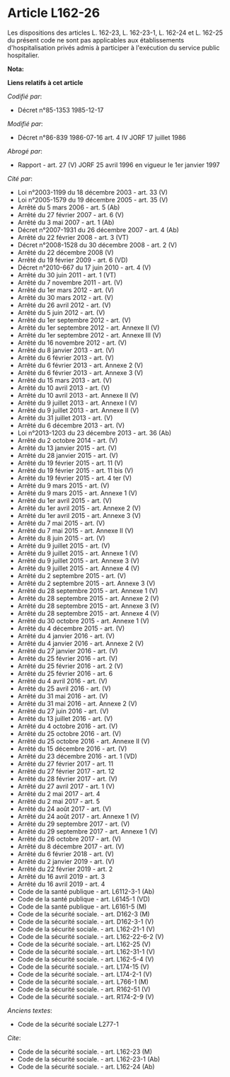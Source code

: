 # Article L162-26

Les dispositions des articles L. 162-23, L. 162-23-1, L. 162-24 et L. 162-25 du présent code ne sont pas applicables aux
établissements d'hospitalisation privés admis à participer à l'exécution du service public hospitalier.

**Nota:**



**Liens relatifs à cet article**

_Codifié par_:

  - Décret n°85-1353 1985-12-17

_Modifié par_:

  - Décret n°86-839 1986-07-16 art. 4 IV JORF 17 juillet 1986

_Abrogé par_:

  - Rapport - art. 27 (V) JORF 25 avril 1996 en vigueur le 1er janvier 1997

_Cité par_:

  - Loi n°2003-1199 du 18 décembre 2003 - art. 33 (V)
  - Loi n°2005-1579 du 19 décembre 2005 - art. 35 (V)
  - Arrêté du 5 mars 2006 - art. 5 (Ab)
  - Arrêté du 27 février 2007 - art. 6 (V)
  - Arrêté du 3 mai 2007 - art. 1 (Ab)
  - Décret n°2007-1931 du 26 décembre 2007 - art. 4 (Ab)
  - Arrêté du 22 février 2008 - art. 3 (VT)
  - Décret n°2008-1528 du 30 décembre 2008 - art. 2 (V)
  - Arrêté du 22 décembre 2008 (V)
  - Arrêté du 19 février 2009 - art. 6 (VD)
  - Décret n°2010-667 du 17 juin 2010 - art. 4 (V)
  - Arrêté du 30 juin 2011 - art. 1 (VT)
  - Arrêté du 7 novembre 2011 - art. (V)
  - Arrêté du 1er mars 2012 - art. (V)
  - Arrêté du 30 mars 2012 - art. (V)
  - Arrêté du 26 avril 2012 - art. (V)
  - Arrêté du 5 juin 2012 - art. (V)
  - Arrêté du 1er septembre 2012 - art. (V)
  - Arrêté du 1er septembre 2012 - art. Annexe II (V)
  - Arrêté du 1er septembre 2012 - art. Annexe III (V)
  - Arrêté du 16 novembre 2012 - art. (V)
  - Arrêté du 8 janvier 2013 - art. (V)
  - Arrêté du 6 février 2013 - art. (V)
  - Arrêté du 6 février 2013 - art. Annexe 2 (V)
  - Arrêté du 6 février 2013 - art. Annexe 3 (V)
  - Arrêté du 15 mars 2013 - art. (V)
  - Arrêté du 10 avril 2013 - art. (V)
  - Arrêté du 10 avril 2013 - art. Annexe II (V)
  - Arrêté du 9 juillet 2013 - art. Annexe I (V)
  - Arrêté du 9 juillet 2013 - art. Annexe II (V)
  - Arrêté du 31 juillet 2013 - art. (V)
  - Arrêté du 6 décembre 2013 - art. (V)
  - Loi n°2013-1203 du 23 décembre 2013 - art. 36 (Ab)
  - Arrêté du 2 octobre 2014 - art. (V)
  - Arrêté du 13 janvier 2015 - art. (V)
  - Arrêté du 28 janvier 2015 - art. (V)
  - Arrêté du 19 février 2015 - art. 11 (V)
  - Arrêté du 19 février 2015 - art. 11 bis (V)
  - Arrêté du 19 février 2015 - art. 4 ter (V)
  - Arrêté du 9 mars 2015 - art. (V)
  - Arrêté du 9 mars 2015 - art. Annexe 1 (V)
  - Arrêté du 1er avril 2015 - art. (V)
  - Arrêté du 1er avril 2015 - art. Annexe 2 (V)
  - Arrêté du 1er avril 2015 - art. Annexe 3 (V)
  - Arrêté du 7 mai 2015 - art. (V)
  - Arrêté du 7 mai 2015 - art. Annexe II (V)
  - Arrêté du 8 juin 2015 - art. (V)
  - Arrêté du 9 juillet 2015 - art. (V)
  - Arrêté du 9 juillet 2015 - art. Annexe 1 (V)
  - Arrêté du 9 juillet 2015 - art. Annexe 3 (V)
  - Arrêté du 9 juillet 2015 - art. Annexe 4 (V)
  - Arrêté du 2 septembre 2015 - art. (V)
  - Arrêté du 2 septembre 2015 - art. Annexe 3 (V)
  - Arrêté du 28 septembre 2015 - art. Annexe 1 (V)
  - Arrêté du 28 septembre 2015 - art. Annexe 2 (V)
  - Arrêté du 28 septembre 2015 - art. Annexe 3 (V)
  - Arrêté du 28 septembre 2015 - art. Annexe 4 (V)
  - Arrêté du 30 octobre 2015 - art. Annexe 1 (V)
  - Arrêté du 4 décembre 2015 - art. (V)
  - Arrêté du 4 janvier 2016 - art. (V)
  - Arrêté du 4 janvier 2016 - art. Annexe 2 (V)
  - Arrêté du 27 janvier 2016 - art. (V)
  - Arrêté du 25 février 2016 - art. (V)
  - Arrêté du 25 février 2016 - art. 2 (V)
  - Arrêté du 25 février 2016 - art. 6
  - Arrêté du 4 avril 2016 - art. (V)
  - Arrêté du 25 avril 2016 - art. (V)
  - Arrêté du 31 mai 2016 - art. (V)
  - Arrêté du 31 mai 2016 - art. Annexe 2 (V)
  - Arrêté du 27 juin 2016 - art. (V)
  - Arrêté du 13 juillet 2016 - art. (V)
  - Arrêté du 4 octobre 2016 - art. (V)
  - Arrêté du 25 octobre 2016 - art. (V)
  - Arrêté du 25 octobre 2016 - art. Annexe II (V)
  - Arrêté du 15 décembre 2016 - art. (V)
  - Arrêté du 23 décembre 2016 - art. 1 (VD)
  - Arrêté du 27 février 2017 - art. 11
  - Arrêté du 27 février 2017 - art. 12
  - Arrêté du 28 février 2017 - art. (V)
  - Arrêté du 27 avril 2017 - art. 1 (V)
  - Arrêté du 2 mai 2017 - art. 4
  - Arrêté du 2 mai 2017 - art. 5
  - Arrêté du 24 août 2017 - art. (V)
  - Arrêté du 24 août 2017 - art. Annexe 1 (V)
  - Arrêté du 29 septembre 2017 - art. (V)
  - Arrêté du 29 septembre 2017 - art. Annexe 1 (V)
  - Arrêté du 26 octobre 2017 - art. (V)
  - Arrêté du 8 décembre 2017 - art. (V)
  - Arrêté du 6 février 2018 - art. (V)
  - Arrêté du 2 janvier 2019 - art. (V)
  - Arrêté du 22 février 2019 - art. 2
  - Arrêté du 16 avril 2019 - art. 3
  - Arrêté du 16 avril 2019 - art. 4
  - Code de la santé publique - art. L6112-3-1 (Ab)
  - Code de la santé publique - art. L6145-1 (VD)
  - Code de la santé publique - art. L6161-5 (M)
  - Code de la sécurité sociale. - art. D162-3 (M)
  - Code de la sécurité sociale. - art. D162-3-1 (V)
  - Code de la sécurité sociale. - art. L162-21-1 (V)
  - Code de la sécurité sociale. - art. L162-22-6-2 (V)
  - Code de la sécurité sociale. - art. L162-25 (V)
  - Code de la sécurité sociale. - art. L162-31-1 (V)
  - Code de la sécurité sociale. - art. L162-5-4 (V)
  - Code de la sécurité sociale. - art. L174-15 (V)
  - Code de la sécurité sociale. - art. L174-2-1 (V)
  - Code de la sécurité sociale. - art. L766-1 (M)
  - Code de la sécurité sociale. - art. R162-51 (V)
  - Code de la sécurité sociale. - art. R174-2-9 (V)

_Anciens textes_:

  - Code de la sécurité sociale L277-1

_Cite_:

  - Code de la sécurité sociale. - art. L162-23 (M)
  - Code de la sécurité sociale. - art. L162-23-1 (Ab)
  - Code de la sécurité sociale. - art. L162-24 (Ab)
